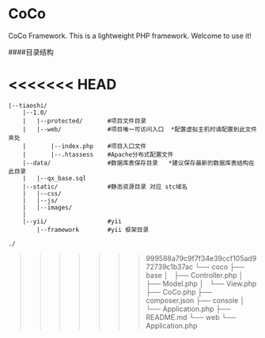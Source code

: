 # CoCo
CoCo Framework. This is a lightweight PHP framework. Welcome to use it!

####目录结构

<<<<<<< HEAD
=======
	|--tiaoshi/
		|--1.0/
		|	|--protected/		#项目文件目录
		|	|--web/				#项目唯一可访问入口	*配置虚拟主机时请配置到此文件夹处
		|		|--index.php 	#项目入口文件
		|		|--.htassess	#Apache分布式配置文件
		|--data/				#数据库表保存目录 	*建议保存最新的数据库表结构在此目录
		|	|--qx_base.sql
		|--static/				#静态资源目录 对应 stc域名
		|	|--css/
		|	|--js/
		|	|--images/
		|
		|--yii/					#yii
			|--framework		#yii 框架目录

	./
>>>>>>> 999588a79c9f7f34e39ccf105ad972739c1b37ac
    └── coco
        ├── base
        │   ├── Controller.php
        │   ├── Model.php
        │   └── View.php
        ├── CoCo.php
        ├── composer.json
        ├── console
        │   └── Application.php
        ├── README.md
        └── web
            └── Application.php
